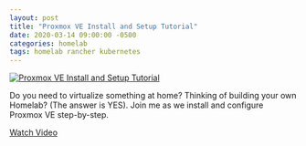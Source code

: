 ```yaml
---
layout: post
title: "Proxmox VE Install and Setup Tutorial"
date: 2020-03-14 09:00:00 -0500
categories: homelab
tags: homelab rancher kubernetes
---
```


[![Proxmox VE Install and Setup Tutorial](https://img.youtube.com/vi/7OVaWaqO2aU/0.jpg)](https://www.youtube.com/watch?v=7OVaWaqO2aU "Proxmox VE Install and Setup Tutorial")

Do you need to virtualize something at home?  Thinking of building your own Homelab? (The answer is YES).  Join me as we install and configure Proxmox VE step-by-step.


[Watch Video](https://www.youtube.com/watch?v=7OVaWaqO2aU)

